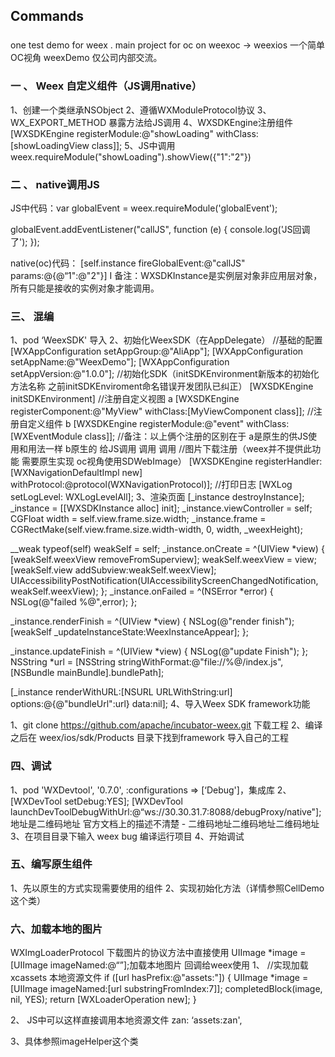 ## Commands
###
 one test demo for weex .     main project  for oc  on  weexoc -> weexios
一个简单OC视角 weexDemo  仅公司内部交流。
###   一 、 Weex 自定义组件（JS调用native）
1、创建一个类继承NSObject
2、遵循WXModuleProtocol协议
3、WX_EXPORT_METHOD  暴露方法给JS调用
4、WXSDKEngine注册组件     [WXSDKEngine registerModule:@"showLoading" withClass:[showLoadingView class]];
5、JS中调用        weex.requireModule("showLoading").showView({"1":"2"})
### 二 、    native调用JS

JS中代码：var globalEvent = weex.requireModule('globalEvent');

globalEvent.addEventListener("callJS", function (e) {
console.log('JS回调了');
});

native(oc)代码：   [self.instance fireGlobalEvent:@"callJS" params:@{@“1":@"2"}]
I           备注：WXSDKInstance是实例层对象非应用层对象，所有只能是接收的实例对象才能调用。

###  三、 混编
1、pod ‘WeexSDK'  导入
2、初始化WeexSDK（在AppDelegate）
//基础的配置
[WXAppConfiguration setAppGroup:@"AliApp"];
[WXAppConfiguration setAppName:@"WeexDemo"];
[WXAppConfiguration setAppVersion:@"1.0.0"];
//初始化SDK（initSDKEnvironment新版本的初始化方法名称  之前initSDKEnviroment命名错误开发团队已纠正）
[WXSDKEngine initSDKEnvironment]
//注册自定义视图
a [WXSDKEngine registerComponent:@"MyView" withClass:[MyViewComponent class]];
//注册自定义组件
b [WXSDKEngine registerModule:@"event" withClass:[WXEventModule class]];
//备注：以上俩个注册的区别在于  a是原生的供JS使用和<text/>用法一样    b原生的 给JS调用 调用 调用
//图片下载注册（weex并不提供此功能 需要原生实现 oc视角使用SDWebImage）
[WXSDKEngine registerHandler:[WXNavigationDefaultImpl new] withProtocol:@protocol(WXNavigationProtocol)];
//打印日志  [WXLog setLogLevel: WXLogLevelAll];
3、渲染页面
[_instance destroyInstance];
_instance = [[WXSDKInstance alloc] init];
_instance.viewController = self;
CGFloat width = self.view.frame.size.width;
_instance.frame = CGRectMake(self.view.frame.size.width-width, 0, width, _weexHeight);

__weak typeof(self) weakSelf = self;
_instance.onCreate = ^(UIView *view) {
[weakSelf.weexView removeFromSuperview];
weakSelf.weexView = view;
[weakSelf.view addSubview:weakSelf.weexView];
UIAccessibilityPostNotification(UIAccessibilityScreenChangedNotification, weakSelf.weexView);
};
_instance.onFailed = ^(NSError *error) {
NSLog(@"failed %@",error);
};

_instance.renderFinish = ^(UIView *view) {
NSLog(@"render finish");
[weakSelf _updateInstanceState:WeexInstanceAppear];
};

_instance.updateFinish = ^(UIView *view) {
NSLog(@"update Finish");
};
NSString *url = [NSString stringWithFormat:@"file://%@/index.js",[NSBundle mainBundle].bundlePath];

[_instance renderWithURL:[NSURL URLWithString:url] options:@{@"bundleUrl":url} data:nil];
4、导入Weex SDK framework功能

1、git clone https://github.com/apache/incubator-weex.git  下载工程
2、编译 之后在  weex/ios/sdk/Products 目录下找到framework  导入自己的工程
###  四、调试
1、pod  'WXDevtool',   '0.7.0', :configurations => [‘Debug']，集成库
2、[WXDevTool setDebug:YES];
[WXDevTool launchDevToolDebugWithUrl:@“ws://30.30.31.7:8088/debugProxy/native"];   地址是二维码地址   官方文档上的描述不清楚    -   二维码地址二维码地址二维码地址
3、在项目目录下输入 weex bug     编译运行项目
4、开始调试
###   五、编写原生组件
1、先以原生的方式实现需要使用的组件
2、实现初始化方法（详情参照CellDemo这个类）
### 六、加载本地的图片
WXImgLoaderProtocol  下载图片的协议方法中直接使用        UIImage *image = [UIImage imageNamed:@“”];加载本地图片   回调给weex使用
1、  //实现加载xcassets 本地资源文件
if ([url hasPrefix:@"assets:"]) {
UIImage *image = [UIImage imageNamed:[url substringFromIndex:7]];
completedBlock(image, nil, YES);
return [WXLoaderOperation new];
}

2、 JS中可以这样直接调用本地资源文件   zan: ‘assets:zan',


3、具体参照imageHelper这个类
